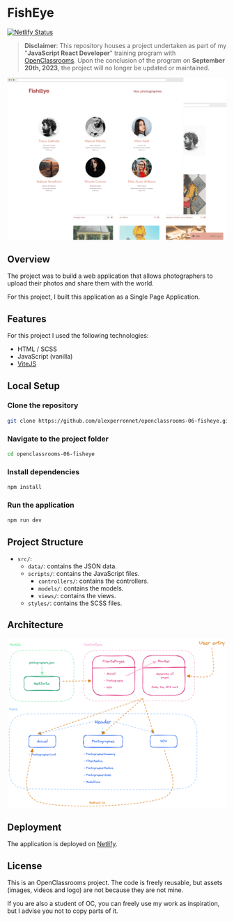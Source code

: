 # FishEye

[![Netlify Status](https://api.netlify.com/api/v1/badges/ca98286a-c64b-4496-903b-b0f29d7f773e/deploy-status)](https://app.netlify.com/sites/openclassrooms-06-fisheye/deploys)

> **Disclaimer**: This repository houses a project undertaken as part of my "**JavaScript React Developer**" training program with [OpenClassrooms](https://openclassrooms.com/). Upon the conclusion of the program on **September 20th, 2023**, the project will no longer be updated or maintained.

![Preview](assets/preview.png)

## Overview

The project was to build a web application that allows photographers to upload their photos and share them with the world.

For this project, I built this application as a Single Page Application.

## Features

For this project I used the following technologies:

- HTML / SCSS
- JavaScript (vanilla)
- [ViteJS](https://vitejs.dev/)

## Local Setup

### Clone the repository

```bash
git clone https://github.com/alexperronnet/openclassrooms-06-fisheye.git
```

### Navigate to the project folder

```bash
cd openclassrooms-06-fisheye
```

### Install dependencies

```bash
npm install
```

### Run the application

```bash
npm run dev
```

## Project Structure

- `src/`:
  - `data/`: contains the JSON data.
  - `scripts/`: contains the JavaScript files.
    - `controllers/`: contains the controllers.
    - `models/`: contains the models.
    - `views/`: contains the views.
  - `styles/`: contains the SCSS files.

## Architecture

![Architecture](assets/diagram.png)

## Deployment

The application is deployed on [Netlify](https://www.netlify.com/).

## License

This is an OpenClassrooms project. The code is freely reusable, but assets (images, videos and logo) are not because they are not mine.

If you are also a student of OC, you can freely use my work as inspiration, but I advise you not to copy parts of it.
